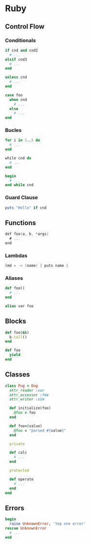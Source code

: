 # Ruby

## Control Flow

### Conditionals
```ruby
if cnd and cnd2
  # ...
elsif cnd3
  # ...
end

unless cnd
  # ...
end

case foo
  when cnd
    # ...
  else
    # ...
end
```

### Bucles
```ruby
for i in 1..5 do
  # ...
end

while cnd do
  # ...
end

begin
  # ...
end while cnd
```

### Guard Clause
```ruby
puts "Hello" if cnd
```

## Functions
```go
def foo(a, b, *args)
  # ...
end
```

### Lambdas
```go
lmd = -> (name) { puts name }
```
### Aliases
```ruby
def foo()
  # ...
end

alias var foo
```

## Blocks
```ruby
def foo(&b)
  b.call()
end

def foo
  yield
end
```

## Classes

```ruby
class Pug < Dog
  attr_reader :var
  attr_accessor :fee
  attr_writer :sim

  def initialize(foo)
    @foo = foo
  end

  def foo=(value)
    @foo = "parsed #{value}"
  end

  private

  def calc
    # ...
  end

  protected

  def operate
    # ...
  end
end
```

## Errors
```ruby
begin
  raise UnknownError, 'Yep one error'
rescue UnknownError
  # ...
end
```
